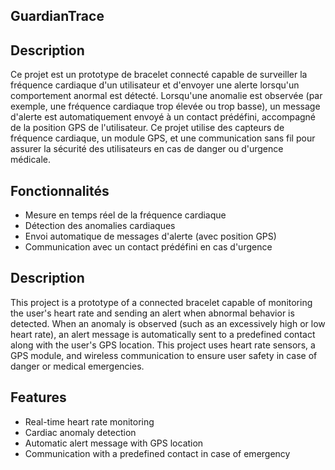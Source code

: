 ## GuardianTrace

## Description 
Ce projet est un prototype de bracelet connecté capable de surveiller la fréquence cardiaque d'un utilisateur et d'envoyer une alerte lorsqu'un comportement anormal est détecté. Lorsqu'une anomalie est observée (par exemple, une fréquence cardiaque trop élevée ou trop basse), un message d'alerte est automatiquement envoyé à un contact prédéfini, accompagné de la position GPS de l'utilisateur. Ce projet utilise des capteurs de fréquence cardiaque, un module GPS, et une communication sans fil pour assurer la sécurité des utilisateurs en cas de danger ou d'urgence médicale.

## Fonctionnalités
- Mesure en temps réel de la fréquence cardiaque
- Détection des anomalies cardiaques
- Envoi automatique de messages d'alerte (avec position GPS)
- Communication avec un contact prédéfini en cas d'urgence

## Description
This project is a prototype of a connected bracelet capable of monitoring the user's heart rate and sending an alert when abnormal behavior is detected. When an anomaly is observed (such as an excessively high or low heart rate), an alert message is automatically sent to a predefined contact along with the user's GPS location. This project uses heart rate sensors, a GPS module, and wireless communication to ensure user safety in case of danger or medical emergencies.

## Features
- Real-time heart rate monitoring
- Cardiac anomaly detection
- Automatic alert message with GPS location
- Communication with a predefined contact in case of emergency
